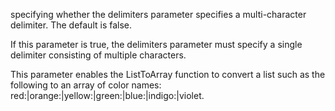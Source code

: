 specifying whether the delimiters parameter specifies a multi-character delimiter. The default is false. 

If this parameter is true, the delimiters parameter must specify a single delimiter consisting of multiple characters. 

This parameter enables the ListToArray function to convert a list such as the following to an array of color names: red:|orange:|yellow:|green:|blue:|indigo:|violet.